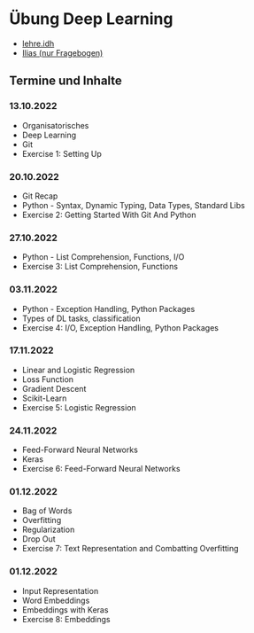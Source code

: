 # Übung Deep Learning

- [lehre.idh](https://lehre.idh.uni-koeln.de/lehrveranstaltungen/wintersemester-2022-2023/deep-learning/)
- [Ilias (nur Fragebogen)](https://www.ilias.uni-koeln.de/ilias/goto_uk_crs_4799275.html)

## Termine und Inhalte

### 13.10.2022

- Organisatorisches
- Deep Learning
- Git
- Exercise 1: Setting Up

### 20.10.2022

- Git Recap
- Python - Syntax, Dynamic Typing, Data Types, Standard Libs
- Exercise 2: Getting Started With Git And Python

### 27.10.2022

- Python - List Comprehension, Functions, I/O
- Exercise 3: List Comprehension, Functions 

### 03.11.2022

- Python - Exception Handling, Python Packages
- Types of DL tasks, classification
- Exercise 4: I/O, Exception Handling, Python Packages

### 17.11.2022

- Linear and Logistic Regression
- Loss Function
- Gradient Descent
- Scikit-Learn
- Exercise 5: Logistic Regression

### 24.11.2022

- Feed-Forward Neural Networks
- Keras
- Exercise 6: Feed-Forward Neural Networks

### 01.12.2022

- Bag of Words
- Overfitting
- Regularization
- Drop Out 
- Exercise 7: Text Representation and Combatting Overfitting

### 01.12.2022

- Input Representation
- Word Embeddings
- Embeddings with Keras
- Exercise 8: Embeddings

